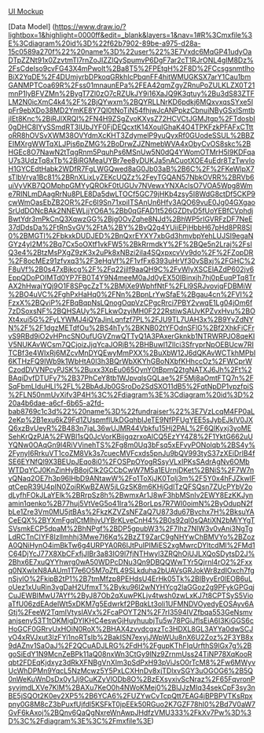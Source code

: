 [UI Mockup](https://www.draw.io/?lightbox=1&highlight=0000ff&edit=_blank&layers=1&nav=1&title=v1-wireframe-draw.io.xml#R%3Cmxfile%3E%3Cdiagram%20id%3D%226f50328d-9b0a-58cc-38ec-0448aabd5993%22%20name%3D%22Login%22%3E7Zhdb5swFIZ%2FDZerMAaSXC5J11200qRo2rUDDqAamxmnkP36HYP5CkTtVJL1okRK8HuOjXkf2%2BBYeJOWD5Jk8ZMIKbMcOywtvLUcZ%2BXZ8K2FUy34K6cWIpmEtYQ6YZf8oUY09aJjEtJ8kKiEYCrJhmIgOKeBGmhESlEM0w6CDa%2BakYiOhF1A2Fj9lYQqrtVlc1ta%2F06TKG6ujGwT2ZPgOZLiyM31LAcfqqMOp6Rpy%2BTnMQlF0ZPwvYU3UghVn6XlhjJtbWNbXe%2FbhWjbb0m5eksFg%2BWFsCNtelz1S50aL6q7oTrftvC6iBNFdxkJdLQA%2BKDFKmVQQnA6vr7p0guVipY9yfTngYqUKnmCFBN1jTWnYbHoOCx8o8U9Bn6TSAz7qG25u384MRZc8M%2Be2Y9DwthGMCGruvjg6Q%2FouZLimfYifnXM42A7uoyFaOGNPMSLCQ9hhL%2FfQ%2Fy6hT2D2gmgzQxJHrfOQiTT%2BWkZ6TXmbg%2BTAmwj2Z2U1ZxfS7NweBNG15NuwuiwOnQNwZVpALlQJiyJOBQYPejGc2Ca8OixKm2XF1DPQcsb0nIW4xGP0QQtPMOAdz9hvQsW9m4IyxvBehRRwv8DMfB4vdn2OARgKZVTCNtUjXAK%2BjnaK5Fzz8i5aEwOXYucfyNyNbghAy44PSPYSJ3zjv3apEL2TDPI9YYPp9WYQzvL5uawmFjufKaMFwMW%2Fu%2BjaAJf8sqlr5CA3KzsgnAW6d%2BfOZWcpLRpDfpRN1iHPw5ndEPOZ4%2B1iRe5Sc7ODJyXV%2BL8g%2BR5IWT4yfkiZ%2BzckPNqxHkrOFGJgKXVfiIc9mkS4JBUP0T4Ps8%2BFKTbLbrtK0kDaYLR1KYK2f%2B%2BIYBit3%2BtYr3%2FCPD9Xw%3D%3D%3C%2Fdiagram%3E%3Cdiagram%20id%3D%224d68cd77-1ab3-76ae-d277-500eb405ebbf%22%20name%3D%22Admin%20View%22%3E7V1dd6M4Ev01eYwPEiDgMYknszune7dP987s7iOxic2ODV5MOsn%2B%2BpUAYfRhG2PJFpj0mZ62wNipW6W6VSqV7uyn9cevWbhZfk3n0eoOWvOPO3t6B2HgWvhvMvBZDriBUw4ssnheDoHdwI%2F4f1E1WL1v8RbPoy1zY56mqzzesIOzNEmiWc6MhVmWvrO3vaYr9lM34SISBn7MwpU4%2Bs94ni%2FLUZ%2F%2BWmT8L1G8WNJPBlZ15SWc%2FbnI0rek%2Brw7aL8WP%2BXldUifVd2%2FXYbz9L0xZP9yZz9laZqX%2F1p%2FPEUrIloqtvJ9z3uu1t87i5K8zRsg9Mq3%2FAxXbxH9zsU3yz%2BpNIrfJyLvsO7sx%2FdlnEc%2FNuGMXH3H8OOxZb5e4VcA%2F7P%2Bjci92zxL%2F4ye0lWaFY%2By0as390N85TVerRrjz84zevbw%2BCIL5zH%2B8vRakiYRuT1N8kpNAKxeN95uFT94XPz9K5H8jLI8%2BmgMVfL4NUrXUZ594lvoVYjc8j2fVCkpuu87XbBdvxxbNvXAq24MK%2F1b1E%2FfYYD%2FUcGwB0OkGBFe1E%2Fkz35RKxChYzECdETxAZ%2BKipGfbSkQIJXXIQHuU9h5uF3WcsVXNuT%2B9ceCzHKTF2yWWKPDzSTLilnnMat00hXF%2FIrIH5kNzIsffIUINMaTzsMqXiT4Wp5uLid%2FJJG%2Fq0L6tiD9xyzE86FiCMJktiQS5aeCoPjhpgxnj5Vk0RbfUU%2FlQCr%2BWp%2BOy78hYf%2BAfLNoFebxT9bZnCV0RxD6wzxcX1zmYaXJWfk7P26xuONk8b0SAdw3W6nG4YORbFPvD6l9a1iqD%2FyWxvi71Z92Xz%2Bcvid9fd1GuQBk%2FUVbYWuL%2FuD3bZQpn9LKGY2bxeq5ip3FGl5ZpgYyiFXgCVEwwe7YhcgGrucHroivByblNcezke9APZMcnVEbmEzTBCtPmmjCRS7%2FBlhXgsRB7sRq%2FEhM7jgkjqsAEiBAotXru%2BSRLXDZRQBKXLvLunYAJb49kFErFdSUYsdNRdtL0Ks2gran%2FuPTVLSCGgDqn1bRa8M9fSleTcFh70QDQblzctojybgjOPFdDziw%2BhuJyNlqvFPA6o0OT0XNmDFBtMorQIp4nWKC%2FvtGYtxHghqepUiAvBtCC%2FL%2F7%2Bkq2tIH4M8un1FeEzSOVY84WUZZzPuz3Sgf%2BuyuKPKirP7VennD%2Bucx%2BucEGvTPDY7p305hqLKRC%2FfbYpp5wDcAuPloauJpGlvyMuskxcVocXrXCFwKwswpEw6dg%2Bfnc5WAMqrj7kQWyDgKnAlNoChEqxTxtyhbx9ttwcU0YUAUYA8GJ0PgsRBASbJJFwRIpLGCbBQm%2F%2Bos3T5%2BdEGpC0TKFsXuyXJUSuIHpJqsYlnkcbj6jt1PmCzIIx6LbFJx00ua5%2Bm6elGF5sW%2FSzckB6uO%2FEwAi8%2FIehKwKPtgWK8SsPTnE5dp9iVOyIrHYxsiw9vS3wmPyIlw7JZ0AXWiC54jMQiKjfKkFhIziXc0u3jV%2BLqZVSxeV18GnJPdqrXsJETcA55BPSBilvE5zrbEVf8tXEeGI8Nx7wsDBZQgJafWvo5gDonB3JdwxPraWNfhmFqwxRzztyURNUY7HbG%2BEta2HsMWV%2FwfZoZkrg3G2dKHs6tl3QjJsiFmZs0a9FcneZUECOciyK2wKwXQE6NzYJiNdjfCoAuEF2W7nhij%2F5YuTZsllc2KnQDpHav1xFj%2BMTWN4QwXUz3s1RMTBb4PAx9A37R0wXCh1UNWA9EH0qT%2BdhMmd50XCf6Io3d88c7DX8H6ZR7n9YtpvA1f8CN3awflJ7VeO2irG1QXZhjViFRV8fWA63g%2BL1K5UjVh8vKMKnfPzJ6gVnU9gjdxbQD5ktnyZVP3AJo4FoISEgYVJGm9FlWzI9tVw3b1eGYxLFWeZr8W262V02C2K67Gfg2rR5iDgCr32Q2Q%2FrFdMQWA%2Fcb7UGMY81DVw3d9kRQNne%2BaB60mvisrDFDPd5ObZbgnKJJhDNeXLYePDFcLwwU8YGrmbXH93LT5uvMEXWunuRTXF1e0fwvXkfrqdTNcZjdEesdxfTHw%2F5qmWTjU0MU8WDWRXDEfMHSSax60mkguvAjJHZO6J6uVYZQ3EAmTAJXu%2BnTR5vWXpkNG7g4U97lKS9NdoGAfZXB0E9dx40Qy46zssdwj03VfhulmqLIRSV2BQPXAFQ3QDzRZXuvllGZo18kNx%2Bl2Ev8DI%2F3XZPMmumEsVKf4OSDsl7c8T5N%2FFNoyZUHyOf1o7mCQQc%2F5chUw%2BuzWt9pKGzDiGFjEkadVnXAUWRQxwERWwmu2tR1s%2BzOPCYUjNYz2dJu%2BEbGqgM62EGuBvmiB8AD7Ogu51uV7owUetUCftcBAAqMuC6wLR8Xa6uHYnwqQKCgUJCROk7LtRyq8HbBkaffR2LrhyLIWhPxLGpsYWh7conTjNsdRE%2BSIWNGKSeU2B8SKgxGq1lB5l4TKar30NE6PR6dHh8PxgtEAsMSEyqFNfaPJMVBJmmPoMzlxdvwR%2FlS%2F7%2FJ4I0uheU2NqWCaR%2Fsv8ei160p2NgfxaSFUk0vKMidQBXIKutBYsgTaU5jMSJvldrkz7S242vSIEFTmQgpg01ZABxSAVh0wCqBgmRnQPHkDjGi%2BiOhexmqGZOe4BlrRR5z%2FiwxP3OrVv6ubsDyyz8Yl8pJe%2B0%2BU55%2BVZMO3PMVDaZYv00WahKsvadELRJzAMVaPz%2BRPfaXpwM%2Bea7fpWzaLON%2BTh9kiyrlBIqCDwCqvBgBgjPl0kRpf4in1kRogxny%2FrMN4NdIZbjmBTWb6kkZT%2BoI9MYKouqSNGDUwQlwzMEeSqdSWBAOXXW3ddxRAPXdd%2FygAHg7Z0o1tS%2FAAKvrYAyAuxT7M17H68v2K6wkWdGr%2FVab3%2Bl7%2Bf6RbUhNfVTj6HI6SZm%2ByKho1ZiUupT5hXGINLbyHjqNno6M4yhq8q8FRXErFollhkacjkqci6VvOUSRdTVVFdXH3Dba9BJbLroUC2xZZoLTvJc2GnSf6sfHlaXBxnktWhOcBGQPhewp1g0sMrVRPdRdvfQlOgOGYlLXtVQCSY3QG3Pxyp2jmbh8BkkN2SAxrOCaqitM7QtS7%2FSRAciLeTfXH6wp07xrkASjrQM9h3M8dlVf1cRyGOlvkAXqsyRB75O3002CnaIuxlJ4clRlbtDpi0j8vaMv4p4o9Wuy2rGgV5be5K%2BsUTaJnrflo4joIe0PHgsh3WmzPsiaB7enKo9gtFgxG%2F0kP5TGx6RawxSUG5RH%2B1fxnrZ8G%2B09HttFKxTyL%2Fx%2BuiaySl%2B1mnHc7aUU973oTJwhc33JtFIC63yideMGlJ15fenQWA%2FePaJZFeTrYDm4dYLwXK6YP8rJrUzDJIbOje9UVnurp%2BAMkp9KalsTtboK1gprsX6EAgK7Vd0Mmxm6o9C9CdcQ87RihKmVKJ2hSzZSCiWO5CFoVV2KJ0sUjVEfBGaPSZhZnHvFqulaoLKITSw5olekF%2BlgAus1jLMZnivGpYTDF%2BHTwCsX4bguuO9iSHLq6daDPiycta1NSkuOOJTlnleS4tDDwMiU5tDnUoEpyXIXxoH0iZ20v%2BdsqyakVzeDozhVXIJqnvxuNjLKArxtQ%2FQv4XMl2iJsqzOkIdO8Kc6Bk48vXdP52O7V2JyBNrwY9y267gz2wSSmb8c%2BzU63FV66YgRtO8ZVr%2FplNwBXTW09ZFJJ8ZdVn1Sgw1E2Pxp0Go2mO3N9KZExxK0lxn6BJZhZhYccv6Mho%2BkzfA4st1xD3uxnNk1CLzOjIkxTxJE0QihlW5Tm7q%2FGkWj8N5klIzJky3eiNgkLZVNkNmf6xJKSrVH0sodzDmk7QLENLKOuH3AhtOh0xaHHMtme0abh7E1TSJqOLJ5GYBjZtue0Mi%2BzB5gQk5mjrg7SGTZ06gdND6jTWUOqmSh12mxhVQ7krkbkRpnQyYHyC6b5vGSZdRbLNUoyxUva4IgmlZbLzprRVyiLZYgOHz3BLMFkT9iSH1nh0uZM5ctGGCkQvOev2ZAu092Qwiqe8cHXr1j3%2BT2qeL%2FxbR5M9YrJsS0qPHm57bPanx9%2BcpTjSwzrP8csDr90FnKv2ZaXW0tpdoGKKbXOqZu9qd2sdNLmdnuQczCHX7gY9KF4JRNp5S%2B30ukHUvxSD5BzT2yvR7gi2xspdiDwNaEPJYacCxj1Nuyv0c66atLuWqk4oOQt1MFWdO%2F001zFCyRmmQ26p1xGT3nlCKDkDR2%2B1bs8OEThFEagXc9mEmaSOgGZ21BdeiivMv2%2FmI5xnwGkD7yicklPE1CxziLPuWEWkc2msg36Q2utmFRGbervC0pg4oz%2FM58YavjV1H4PpmYYvYcanwgg82kr%2FQEcQJAPNVQHa%2Fo6LrZPtUkMvsxdDyJofbDAyj4k%2BkuDdnm7TN4KXmkx6wLWJsSQHFPoS0merIN0X62NdGTMv7Xbn7G5JejZZfKeEmnzWBofD%2BPeNGjoiddhtj%2BhVgSXgHblli65cmt6gDd3PA7NFSxMKUZ7FdKVDptn7kuVSc5VAIfF79sl%2Bjy0BIQ2HRFmKoqzuOjMWuocsxb6HE24WVhMdSU5XUVOFUPGtcnaWL3r2eKrWvsDJL5kFSEKzPEfTtOzsr%2B0%2Fz1kLK%2BO3sBp%2BFb9eL53WvkBW1aLLrzsKppVCgUp7sopr79W3JFeTNFuHK1HByhTATWoNG0aoUCHOAwIgyQzoU6EWq%2FZRMn%2FIskJ6FTJ7wVTT5q%2FRfhBZzl2zAeHEsyAd%2BNZgJAc9AtMIkJaCHW0EeCRHfu46R42%2FzYUGdVtf%2BpCyuWH1vh224qNs25sgx7Nc34e2CwN%2BH5IDJnjUwQS2uItjo6WUhI%2Fpwncu0Mdttoxmf76kH43wwpapIyp%2BVE33Dp%2FDo026moQBisoC4Ol6EXDUlNctNdRU2vitTWqw6SccEu3wToLL%2Fw8hC2iAt0C8t3BEDdTmLSQt6QZh1zaEE6vxA3krR323clktpRIr55aFRitXoo82OqiPjqiP%2BmxeVUr51CBjmiZhfqtJZ%2FWOw%2BYdR3DBSFXSTU1AsPdhhjERhcNFFMJDWkcUrm3xj%2BLWFlVGDS2OrO0ju8BRw6HZvC7s6S%2B76NrK7XgMka5WZE0JWoU3YBOYI8VQGUjUSzdMiYFkQ54ShyDt%2FKVEZf6Io%2FdRXzRQUofXF1lfG236IktTDMA3HIk8oSS675dvaNOrpsH8Zqtwu41nFyB%2F0sNvAEMLWUoI3UOYMyfQ0PJJkxPPfsBSO5dndm1JYuCwD3K8dhQRQx5%2BNm7bkBu2B74w9zlBVcy%2FU87yid1VtcWG06uo6p7TmA6f4dRKUwOJotJNvoboqetx6uV21FPEFXs4lh49RbYn%2FZx938vnInPu%2FlP1Gr%2FMUsKIdrcTR%2Fc1nUfkjv8D%3C%2Fdiagram%3E%3Cdiagram%20id%3D%221e8356a6-74eb-3b2a-6d47-e20c09198b5b%22%20name%3D%22Donation%22%3E7V1rc6O4Ev01%2FjguQEjAx%2Fg191bN3r01md2t%2BxEbxaYGg69QHt5fv%2BIhDLQcgyMcZ2KnaiYWmEef7tbpo8YZoen25Svzd5vfkoBGI8sIXkZoNrIsDxvi32xgXwxgzy4G1iwMiiHzMHAf%2Fk3LwfJz68cwoGljR54kEQ93zcFVEsd0xRtjPmPJc3O3hyRqnnXnrykYuF%2F5ERz9Kwz4phh15W1l4%2F%2Bi4Xojz2wa5Zalv%2Fq5ZsljXJ5vZKGH%2FFVs3vryWOX%2B6cYPkufaEJqP0JQlCS9%2B275MaZSZVpqt%2BNziyNbquhmNeZcPWMUHnvzokcorzq%2BL76Ut8ruh2f7GCE2eNyGn9zt%2FlW19FuCLsQ3fRuKdKX59CKNomkQJyz%2BLFtPsR4yvmR%2BE4prktjiJxQEm8HLLO3iijNOX2lB5%2BV9psqWc7cUuL02X2TffPh9gc0g5tqlB5nnloF%2B6yro68sFc4pfSYmrrodPWq9mmwjqzY%2BCnm8qoYssu23%2F7ss7CabwU%2BKdc%2FDpmLHfvCStjBEMbP5DsJzsKZ8lPWtsS5C%2BxJbNmKLz7LgrXsdjGk927Gh9rsL0NbD9hvgg7zQD48WqT2XPykBy8V9jWy1%2FleAmOaR8JEEZTsUeVMUyl8VFn49fM675iXUYjn4dPzZT2FpNjYPK7wN9e3OJ%2B6cWsuOVJKowdxuvvpQWsY2lKMwovDbvWMDFfc%2FnOoJQn%2FG8SikurzvalOrj8TPLwkFIOYKwutBOyBCD7R0qZ9mRW5LJ6%2FirngWbqKgeP4a%2FCVgeQiuxFvLHXeA2Tyxxg%2FlkSCzdJ4oEgUNu7Oa9M8p93wMFT4uA6hkccxzY9hG1nGBxcgIO470iYbDgkrjQYBGMfe5h4rmfZDjJN971CwzQBJgCJXgy1gVXkL2k0qTj7q0AIq5P8paBgOPtpkQELojabzxZzozaFRfSB62FidpOJuQomZiimJaSDBnsKiEjEy%2FvPyzRpAvL%2Fx6S4Y2Tkr%2FpQDVM5mB3gS5pb9E7sYJLdS%2F0TZJ39P2XU51RsPmTN4vTiwosrKPYDjiNsy1vecSoxlkMSwJVAjDIFxd6GQZCdRs1EGg7bwyNP%2BNfCXpCFo8ehMGo4VFXh1okOVniUpSPoO5SlBVKyOjdfCfJXE3KYpOPwh%2FCDf8e7Rzg1CqPa%2BQsau%2FRfNFk%2Bcp7EP3JfmjVBchW5opAD1I7RyguvO4MGkN1W%2FeZAkKuirpE2dICsqp7PSRtFcP%2FH39LPGvfVvDKAS2DoEvZQYQ9r%2Brd4xI%2F97uYR%2Bj2igvoCHiGPUfOI38SNbqK9djou%2BXjLrnXh7bjA1pIgzOxcO8pCccO0BprKA45ND8CvLj0ZVKBeYjKwOtB8CR5noR%2Bv85AKQlZWZ2iWJo%2FZZbYNWk3TyoBWgAQtWXlhX1GotKQxxpA7qTSikRaJyGri%2BMWSp9cqGSGoGWmPSVgi1yPkZDh%2By1lUEY3V%2BU1Is9TyeHmQH9mbGVL7ytXm6K5EztSRpRHUr4bK0ir56gTyLbAVU3jHTF3ox%2FWKAwJXRUUvFf%2FVtKpdxkdQ5vof9dl1opWFUHlB7fXFXwu9VjLfq%2BdWPalbJdjohX61oaufFfbS6kjlDZWopsDD7YzHmyZeV8%2FEa%2BLmxGsPgJ0NGfHvsfDzKwzdTxaqgyzM2ZAXTx9Tnmhfdb0B3hvwtnSuB3C4yH7PfZaddpaL3C3Yu64f1Xt0arS0el8e8cgUXHMI7BHHNVRTc%2BuwPcQMiHb%2F9Q%2BvyYBNTEDqH0ymsDvUQgelJ69A2Kq0lQcrnIWoCxYLiEQzBJWKxGw%2BN%2BdEpWTJ6FIUIk1IawXLO0Powt4KdTwjDRDCGgZA2M6e620QjbOmwTjwGYQR3xHXPSIlAmvZ3dNbd6rjQluZmriOXPSTXMcbIhfCQmWedXjdMmGfMKqmu4tkwg6lxS0T9oYQw%2BAeLBNiWGFcNhN6fc3162dCDMuAe%2F9Jf9V3utsYzdzJdDZSrE%2BACKx2bQVZJeC2g0xVGlx61cNWrG4Roog0DckSW32S5eftbULNCMOKVpThmpuwrjaFc7ubbk1NgzU1YQU1Mi1Fc6kOaoRV3Q1vyd%2FCEjz0o%2B8iZ8v10HzlKt9pmfBMJSrelJ3yBRYFZ4IronWx59iSWw0qy4BQIeR5OV3TwYGaYip24axOXAVUpo6uUwxVGN1z7SZh38I4e8ithUMYbygLFQuf1Up2Nv57xoB5ZhzUUUCr%2FK%2BXgEZca4xczyKmY9seIRhanPRdt%2B6MgkpWQdpJT8eWeEW2kl2B9eLv7CdPKp%2FrhY%2BqBdPuq292BgSKJEXb3VUj0iIkFwZI2STbGyF17eEOoUBjqLoUnXQ3kN8F5Oo4elGGQs3dkM%2B5%2FCI4q8oMTThj1xoAZ6JScxrly%2BmyxFaVJfIoSzlwFwTC8mmtTFm29%2F2ApcuJ4qTiZG%2FyMEl5TWOMMHYMm3iO50rZ4fjD1YiMXRd7BjFsQzA1W6FT6KhcSJfmzA4c9jDa%2FjqAwxZ9rHpITqyoO96aBfbNw%2BhNAlBoMq8sz5%2BdyEn3yvK9aDOBElLVH2lMN34c%2BFeGhq5Z9jxwPhxlJlDauWQD7A3XbJWz1Xw3RM87UclCBbVJd37ciUxZKjL1Z0ifxcaRIy7BmAchr97MwtRfRvXnmIozfUgG1VMz7OFlkkPj5mqOgjOZ8ptjtLMkqFY54qSWcc8ZFQBmaH6nwUaYPv1guPVkvv1xQ8gcew4ysY2IoMHyAK%2Bg6KExwaIcI45p2oY3FKZduoJuzFcL8x1mZoZilnYl%2F92Yr3MOhJdlvlBlko%2Ba%2FOLE9yxsPhzxdaC6dMFHiW6w1nivXlxVio9%2Boht%2FXmrb3ZEktbVPU1vbGoYGOVA%2F%2BqzUtjdu10ptnQ5fXnqjtnqoLXjKWk%2BShqrTtTVHnD3ROmd9G%2BpFua0DxaCvNKbM58Ii9e8iuypEdDGh8wD6eAQXijoXe9z2BupQzQ%2BOSta56bhDkd0ebnUFOq4DJaNPSnb744YsZ1zSXMNBbtXB%2Bf5sFwpRf8Q85JGwmWV88%2Ffy267hn04wnsI0XEqAjdZZD3%2BqochDhz%2BHgeb%2FAA%3D%3D%3C%2Fdiagram%3E%3Cdiagram%20id%3D%22d6caa9a4-2948-be9b-b03b-5c746f16d7b9%22%20name%3D%22Donor%20Page%22%3E7V1dc6M4Fv01fmwXQnw%2Bxklndqa6Z6Y6M7u1j9gohmoMHkw66f31KwHCCF0nYEs2TnCquo2EAd9z7r1HFyHP8O3m5Zc82EZfs5AkM9MIX2b4bmaavm3Qf1nDz6rB9q2qYZ3HYdWE9g0P8f9I3Vh%2Fbv0Uh2Qn7FhkWVLEW7FxlaUpWRVCW5Dn2bO422OWiGfdBmsiNTysgkRu%2FU8cFlHV6vGvxdr%2FReJ1xM%2BMjLpnGay%2Br%2FPsKa3PNzPxY%2FmqujcBP1a9%2Fy4Kwuy51YQ%2Fz%2FBtnmVF9W7zcksSZlputupz9wd6m%2BvOSVr0%2BYBTfeBHkDwRfsXldRU%2FuS3Kb0PY%2FsYML56juCAP22DFep8p%2BLQtKjYJ3UL07WOcJLdZkuXlZ%2FH9Lfuj7es8CGN6TbwvzVJ6gIV8ufU3%2BEHygry0murL%2F4VkG1LkP%2Bkuda9VW%2FKnuPm8hw0hp26MBMw4BkFNlnVz7L3B6JvaZrD9zLft17JOgzazZBjsosastGfL9t%2B8rJlDzZeUAbuCvp3neUnwRc68xGaHpHsXefaddGzZMX1NOyU2dkQbI9OWjexBNnYVmBhLJr7LUvotddqZ7mH3tDO%2B8xa3DJTHbE%2Fvtv2DJF6ntC0hj%2Bz4O%2Bo7cbr%2BUm7doUM%2BlZMdvQ4efBCIo9kbxzZQtjWnkcxFFv9Xxg3XsOUkCYr4hxgUISzrM%2F6ZxfTaGtr4Ims6XMgeH3ekkJjQXHUvclhv%2B58IYpxGJI%2BLDo771m6g2vecyq%2BKXh2WNOz5uCxxxfjta2CJDbDESTgcAl2cf54y3vFpV4aCG7oDMrcv%2B85SeXAM940YY99nqX7f5KzZ%2FzRgUQtl6Y6fll5wdeaqX%2BIsRapDObZ7HZlMQ%2BYR8lz%2F%2Fv5E%2FHkvnvuWix3Poj5rmw4WALLl2O%2Fac9drf0TmiqUgEbjnzbV1DuimVYf9SbmB9oTli%2FYwS8dUS97ULl1k28tKHVuB8T3J%2BIs8oCpXMQJBuoqYQbv89suX6AfIejUqNgIdDotub%2Bu37AuJHHtoGOxrcl8y%2BU0YbM5ucZ6Z8uor89T0rbaA%2BXpuUobCi2DXNudfo%2FyJuelTc3Cl%2BYhLoRa0f%2B%2BIeklbS45WBKs1LCxsDxAAAlcFko47F7KGI0NrOPMmCyHb9QAVoiK4ISThwVO2Jkz6jCwW5d%2F5gTF9ILFQJBzLRg6ivZhaXRcSctCj3zyhRtOHxUj9A%2FvO3HWp0V3TZWNu72LuYcrhSoJiUJVIAEsSUkb5eqWi8YYWZir8gBYeLLka%2B%2FFBLJZ9w4VUAfZUGF6OS6f5ALVFEQfJN0r8IF2zQyxKdVrutMyKItvUG3W2L99XY1IYrEb1jgEsxxbAwggAy7JlsJASL9FfC6RC7UucssL4ok9Vo%2BtLfzDlVjDj4L61g%2F4YCDYGHIJjo1wmAwXCGW87f95u5Yr2MKXcri8GnSKYjyvn2AAglq5xC1CU%2Bz3YkJEj0inAnRkgpAQheBDTzURKhjDAnaM%2FI2Zp0%2Fg9m6C%2BENRSnU0N1nLl7UanIH8nOBv6cHa04GxBFdaBdXJLrJPz%2BnZ1lCVvuAlDavl2OXzZ3Xd4ibwvbTgtVhRgkgMF200chqU2BhkjDHQElrf5aMpSt9FiJzGM14ItUesCUhdSYUruecu1YAmdkdx0awlmnXIXGFKc6uidGr%2FaeC4XWdDIQvnxsdo7BsKz6mMsl1N%2ByyKaTI1FNjbppCyFHgXL1aliLNcAPM%2F0PWR6YxuRvl9kTSymxk%2B2DqShqkOlXHbbIO2llUxIK%2F07Js%2B0c%2BbSSzA%2Bh3HRbNzFu2BJD7kXSNWZrlIgDawFDmAZl8jImtu4map2WCYh5MwtwzGBJK5CLVmyWnLpqU3jocgJBZMh%2B42EEYVhd2UYDhW5gzHE3YmHMnpNm2rc8PVMLbt6lasnF8uzvpQX5C%2BlchtyjljlygXCr0F9iPEgoEoFHQfI9elbOZm9d307PmSbyKYWWrkooEPQph9Wwg4gEpewJh6HhJWp8UEl7HAMLylhLbnQNElYTRJWeppMzR0ZeQLQ2PLs0Ym1Yed4Nawll%2FN%2BCzZEDnLvQ%2Boch8jViVhLHtm%2FdxE7PmT13NmyDj%2FpNVVl1UvaAbQaWVXWlqXRB5W0wzHE9pvoaZO0NjQjetgUFfr1AQcvnyk%2F4fnMK2bAyfOsmzwhPBOqiQCyJBs8RwkkwK9hX%2FArqNsDlKNEQpzt5vFflEi%2FptsnWSRQzKzyJWPZPBi0fCqKLP2rJOOdyAGvQ7%2F2lHyIWR2lkQRLkiyaxUw0rSuBDXGJANOQnwHzEUAkSwGRDt%2FAPW2y2wMJ8lU0RZJekcQ3xUjinTGSKFgVAIwk1WT3KZacN5ZYWCy0mQa0UIGmWAIto6SCSqUaLSYynZtMtvs2mbQlJgWzsEEy1c9nTFw6L5cc%2F4Jcku%2FXcnmiuM719sop0lJHjXCROPHmmlpdiQKBfQBddSvPefwZqFeARRxFAVlbAbLQ6iDhBKsCWD0kwuoC1SldsDrQ8LaD6Qd51N4G1jcCH7W3u2u0HGX404eDcGGp9EqjXrJwGhMOry7ZoP9pGhQ6vWd9TtJIAdSe6PIOv%2BHaLiVDj1Gq0EaOgvE%2FWAC6j%2FMd%2B%2FiQOsDpLl8Dd40O32UBUAVEhiuzAKtgQY9VBSeH1%2BXwLpJXNdLn8NBzqyoc%2Fksw%2Bfsp%2Fu5ZZ%2FR3aJrr5O%2Ba%2FN3l45nG32Wotfm7K9%2FjV%2BPvgwppH9nTXafr6UCFRJenuz0WT5s8XZ2nX1DKu1DVRIWnf94EcTJ5%2BhHwn1PDu4drN2H8A0SfYfWpNjuDv7T8wXVres8ddMCbeE%2FL3SqPt9WKSQemCTbN5RVPDJNVo%2BsJDPOhVWp1lYXcHqrxxFL7KiKr78vsZbavtmMokzjlS5USN%2Bd%2B6yVaGBnYh7qFtbdle%2FO2Aatsi%2Bflm0pnBnvjjhFf6U5RwqC5jYI0DKY4cSynMUIdFkO%2Fk6ArUHg96sdXGChsy301UFj4%2FQSKw2XhMQSK%2F5Ign%2BKECkrznL4nMSBZTU3z2D0FM8bAEYu8suI0ZjmofsRfNnKBnzbSNmbxFMzyQn1%2Bk8oK2d80tXAshRLTF3%2FwzDNkeWIaGAg7Klh3eJGH87Dulq0%2FP3Hu7JwThZMHTKnQxjn%2FzTL8IAYNllEITJM56aGdJnpehp4Yukuki56nP1F4aiIOimla9sXzsA9UrPWRTsENi9PyMLVsec0T7c5NO3HY6QPVKVW0o5v7X5KvSiEMhq9ZSNge%2Fwc%3D%3C%2Fdiagram%3E%3Cdiagram%20id%3D%22d844a2e6-307b-b32d-1823-4fc69199426c%22%20name%3D%22Collection%22%3E7V1dd6O6Ff01fkwWAoPNo%2BPcTNvV6ZqVzGpvH2Wj2HQwuBjno7%2B%2BEkgySLKDbQm418qsmYmFzIf2PkfS1tFh5M03H99yuF1%2FzyKUjFwn%2Bhh5jyPXDX0H%2F0sKPquCIHSrglUeR1UROBS8xP9DtJB%2Bb7WPI7RrVCyyLCnibbNwmaUpWhaNMpjn2Xuz2muWNK%2B6hSskFbwsYSKX%2FiuOinVVOmWPRcr%2FguLVml0ZOPTIAi5%2FrfJsn9LrjVzvtfypDm8gOxetv1vDKHuvFXm%2Fjbx5nmVF9dvmY44S0rSs2arvPR05yu87R2nR5gsUljeY7BG74%2FK%2Bik%2FWFuXTIFLfGXkP7%2Bu4QC9buCRH3zH4uGxdbBL8CeBf%2BfOQuglcoOSBt8g8S7IcH0qzFJGqRZ79QqwQN1TwOommEB95jZOkVv40fgqeJrh8lcMoxg8mnOg1SwtKIeDSz6qvy21Dm%2BsN5QX6qBXRtvqGsg0q8k9chR4dU9gorRmK7weO8LJ1jR9eQAsh5eWKn%2FmADf6FwqOGypOgeilyhApc9g%2B4QRJuVfsy%2BoITOEVwt%2BYA4yNbcobNx4qY9n2c7e7jn%2Bij%2BGu63Rcq3Mblj9zwTvmDyxf7oshScg5yoAHYVIab2ouaajCJVyn%2BmKDX4kuGaQA8aAIeyoCDiQpwDXj7CtMMkoK2X%2Bn8WJsF%2F90Th%2FFwaPRaUbAi%2F78gmC%2FX7Az42tVJqoMSd4oSqwZhGqgzy6shR4sYQEvc5giXP5C2jrFnndEDmziKyGWU8DZ9zRnOpEMfIFAikCkxVjDC1cCIQCsjcPMkuO%2BMs7QtK2xPcH1PoIEGE4kG1v935P%2BB32EHMNVq7rimdf7a%2BeCOO%2FP%2BAEh8YJ26AOBFdr7Acw6MM9ze53k5pXrIaZv6so1iw32YP6oQl7wDryqgws1cRE9Fja7t3HU6tHNgJ2FnYeVPe5yFgbHeYTn8Vazjcgq3gthDO3f4LzNrh03w7PCsM47ooEj4tT1f66IrD31s5CQhFpU%2F5AgmRJyu%2Fl4Onx5Bo6MF8vhK7L%2BLbHs4yU%2Fy4dHDBVuUx7iZUA3rwfTYfih02UBBBUfVZwMNXGAcq3EBEB%2BRZ7tdyYjKwI2w4ywWCMArBncKkJWjOLTDwNanHQoQw9YofoUSM9gcJbCI35r67VXIycMt9w%2BBHDEtekPgT40kvcSPLC773U%2B1B89eX3cUqDry%2FMbakaHFEO1K6JdrtPzFsWet7in73%2FJHicf5%2FhE0vKNz78sDXwVY0%2Buwote%2BA37j6ndjE9jJwrmXR7hg9obSvaybDMCEb8xkxXG5Htjlgfq4WFvYhwN7aAR2ednEt7APCXYgimF6cJcXR%2BZ4qLbckys%2FZzCyyPePvG8EeXk95DvMfyEK%2FCDH6LcG%2FNQI8KoFEquJHR3p8%2FClPnRTVyWKadRN3ZQM6ed0dm6F085JoiPCSRbLDDlvK5y2YIKwJjZRMEGpm2qhgqy%2BzRbRHiYJ1L%2FeOfQOndvFgOVST1bIZjl8i9NBDrw71Uj7hK9DjdSTdTbd0OvRSDlVrUbKsZPFstku3llX27%2BtGhFHPVklm%2BX71MLdO9xGRFFPFsceCIK4CS3ifSNuRg%2F1ZFVsBjfImvgAADcig3qyGvayhut9YhHvH3Ej%2BiejkdU%2F243iPeZo%2B9A%2FfVnQ0LGdy5nlCFqds0My6OCCrJUYctJW52zBBK%2FJhNYBogAEGrggqyazNMUmzVY2bqzz5rYxYK3Tl9UScT1qeKh1Knn2iWKHkqev2qM9RMmTM9ZKnhw7WRP5to%2Bj9HOIxntjxmpE8%2FRlReQFxhGG7fZChIYHuRHdM1CsIpfzpSdcOM8iu2neyGZaj62wHY8cAOH0OJWuypEhz60s5OYh98MeIZeH4%2BRRtTt1xbb44x5eAAvPVh%2Bns5Fiw%2Fz1298XWR6h%2FBlG8X5XPoV%2BdcRT5L0wJo8E8qja4ql3O3S3eKpWHy2eOqM0u8VTHkj%2FM0bvIyZGm4f11rKRdJl1KGiRvQCl0Yxk2SRNncDdLl6OTuQLws378ET%2BSDIGOEPpRR9x8Tv9Dvn934Q590HAjv2ozY4Io3Dr55%2B%2F1z9U33D9Uxjtsn2%2BRE2eFzBfITZxoi2MokYC0ZPTJl%2BBlH%2FlrIkSRUxD5jkCA6rnod86kEA%2BUXiEcuxEVSNIJ8I0gJ%2B1altSYXfihsXrUBq3vS8mzh%2FIXN3BpTNE1i%2FaNdTLBobjccuOxxcn%2BBdlRNO7iDq3GRD7oIKW3HhyL0XR7GVYOXUXXim9C3A5Thg6dXVv2MNKEdJQke9WCelYA6ShyhVfbtzsuwtWwLcjcFNfSHVzVlJtJxOTveBncMSVviOOoyqO4jex6JJnCacTsk7seKBMFhfADaFHuthtayc%2Bcgu4uHEXgnVcn%2BzxSCRAv6keGxEIjiaH5zUXxcZTxbB8qhC5dMQPhardFZczarbBjdt6g6TNCNqeFb5ismYqJWioSkZo5W0TKxoCyF3q26HeTPA%2FPzGw1vC1cyJQhBAaM3xFzgv8pOuE3N98DdPImA4ntnA7uZX2x8%2B0GcoV75br2cf8Qt8%2BIFDMd8z5gBa5Lhh2RR7DdFXaVhTndILrPe6yPblNeYpC3bPSshUYyU3J2Wg4uojWuja6SJjk3Lns8lpjD0KbBXbIzrptB64lyJe%2FHqpGhmeU3l7cETeKs%2BKOTnpV7dG9wJFVRuOd6x8twLdPIDsM8AWOa9yL64nwPbDWhvge0JNFk2e4gRG8vW2wwzNYI0G%2BwJElEdvTDgJvIxG%2BwGmxBYMs1rOucYdWG9xIvx2KHs6OZuDBQpdHM%2Fxnv9myeuNTQ9yBBBp447Dhr8e%2BMGdqG2jguV%2Bc6EigwUXckFWSUn38WuUqLQwuygqlVFGFNeDa%2FsPIL0ON9kW2owBeNGO6G59Bl6P0OCMEkO1%2FYJEXHcpVfEulRWLEZQwW0TJxO8RBntrcLg4e8JpITDsEQp5X3C4QfLcAN4lJh0i0SFtnw34OYAkRh%2B2jfrS8fQ3ofQcuT6NRvUHVBoF1xgYdZFC8okkCy0rsnQ1rBCqEcndqLl8wYNDbhMENyxhwFg2geDGTTRk8AAC71NcVb2nSDb4mfZ2z1errB%2FQUaWRvMm3wAO3VjLyueM3STSYOHiDgZvR1xduVbjV18AAxN5M7GCjerHSbyYOHCLmR7MFA8X6mG00fPETMjeQPBm3et9TLVm%2B%2BdfveH9U3b58SKuq7tLlMOJDV06C50MBXGs7epS1ILOKcTNcmbUd5u23vyjm9pRuIQlGz%2FtVbuoHiVUTX01rDmr86g0H7fAR8qWIgrHaFpDK%2BOOVoHRPA7IGdyBXsQ2NMQJu3FPVCjhM%2BjxPn3imDRQ7k8abBSJ3%2BohWjWDvXfSfbYz8Qkk0F7wIuJVk46cZ5Ah7szQds4Wl%2FKH7hKwfK79yYA20hyvVhI604zTID1DkdDGs4MAFNACeTCzk9EV%2FRKE4HNXE6FK6DGTvRTDm9exx%2FYHriOYTd5njMYs7ZORM0sJ8qckIYC85QvLhKAs%2Bu8PZFhVDxpgRlBLGW0A%2FFG62%2Bl17sDv99Jmk6eEd6S2oFN5Ehb6liDqKG3d%2FIqoHFbUAB%2BmZWeMd6c3Z9L1M4225dxRyFez%2Fhy5ua1FThy41162N5tDeHBpaN%2FwQpC64EWRi7eaoOe3zco1yHcovBW6c5C75qy4qWmuM5hpy0AH%2FMM%2BJeD9WJCREfS2r8Hw%3D%3D%3C%2Fdiagram%3E%3C%2Fmxfile%3E)

[Data Model] (https://www.draw.io/?lightbox=1&highlight=0000ff&edit=_blank&layers=1&nav=1#R%3Cmxfile%3E%3Cdiagram%20id%3D%22f62b7902-89be-a975-d28a-15c0589a270f%22%20name%3D%22user%22%3E7Vxdc6MqGP41udyOaDTpZZNt91x0ZzvtmTl7rnZoJIZZlQySpumvP6DgF7ar2cT1RJrONL4gIM8Dz%2FsCdeIso9cvFG43X4mPwolt%2Ba8T5%2FPEtgH%2F8D%2FCcsgsnmtlhoBiX2YqDE%2F4DUmjyrbDPkoqGRkhIcPbqnFF4hitWMUGKSX7arY1Cau1bmGANMPTCoa69R%2Fss01mnaunEPa%2FEA42qmZgyZRnuPoZULKLZX0T21mnP1lyBFVZMn%2BygT7Zl0zO7cRZUkJY9i16XaJQ9K3qtuy%2Bu3dS83ZTFLM2N0icXmC4k4%2F%2BjQYwxm%2BQYRLLNrKD6pdkj6MQxvxqsSYxe5IpFr9ebXDo38MD2YmKE8Y7Ql0tNoTiN54fhjwJcANPpkzCbnuiNByGSxISmtbjIEt8Knc%2BiRJlXRQl%2FN4H9ZSgZvoKXysZ72HCVCtJGMJtgp%2FTdosbI0gDHC8IYySSmdRT3lUbJYF0FjDEQcxtK14XouIGhaK4O4TPKFzkPFAFxCTttoRR8hOVSvXWM38OVYdmXcKHT3ZdymelP9yuQyxRf0GUodeSSUL%2BBZEIMXrgWWTqXLJPjs6pZMG%2BoDrwZJZNmebWVA4xObyCvOS8skc%2BHGEc8O7NawN2tTqgRnm5PquhPs6MSnUw5N0dQ4YWomOTMrH5l9KDFqaU7s3UdzTq8xTb%2BiRGMeaUYBr7ee8yDUKJa5nACuotXOE4uEdr8TzTwvIoH1GYCEdtHabk2WDfR7FgLWGQwed8aG0Jb03aB%2B6C%2F%2FKeWlpX7sTlbVrya1Bc81%2BRnXLixLyZEKcUQZz%2FeyTGQAN57NbkOVRR%2BRVb6uiVyVKB7QOMphpGMYyQROkF0tUGUv7NVewxYNXAclsO7VOA5Wpg8Wme7RINLmDAagRrNu8PLE8Da5dwLTOCf5GC79jHKb4zsy5I8WdG8ctDf5CKP9cwWmOasEbZB2OR%2Fc6I9Sn71xpiITSAnUn6Hfv3AQO69vuE0Jg04GXgaoSrUdDONcBAk2NNEWLjjYO6A%2Bb0qGFAD1t526GZDtvD5fUoYEBfCVphdjBwtYdr3mPkCnQ3XqwzGG%2Bjg0OvZqhe8NJd%2BhWP5rIGVRFzDF7NeE37dDdsDa%2FtRnSvGV%2FtA%2BY%2BvQ2g4YUiiEPjHbbH67pHd8PR8SI0%2BMGTl%2FbkxkDUDJED%2BnQxrEYXY7xbGd3hmvbpYehLUJSI9egaNGYz4yI2M%2Bq7Cx5oOXtf1vkFW5%2BkRrmdkY%2F%2BQe5n2Lraj%2FsIQ3e4%2BtzMsPXgZ9zK3x2uPk8xNBzi2iIa4SQxpxcvVv9do%2F%2FZopDR%2F8ocMEz91zfvxq3%2F3eHqVf%2F1vfFx6393uHrVf30vSBxj%2FGHC%2F8uVf%2B0s47xBjkcg%2F%2Fq22jjlf9aaQH9C%2FvWlyXSCElAZdP602jv6EppQDoPOIMTd0YP7FB0T4Y9N4meeM0aJd0yEX50IBinxjh7hj0pEuqPTq8TrAX2hHwajYQj9O1F8SPgcZzT%2BMjXe9WphfNtF%2FLl9SRJvovjqFDBMiW%2BO4uVC%2FghPxHaHq0%2FNn%2BpnLrYwSfaE%2Bgau4cn%2FVI%2FzxX%2BQviP%2FBqBqpNsLQnogOqpVzCPgcRrci7PBY2vwqE1Lg04jOm6f7zDSoxsNF%2BQHSAUy%2FLkwOzyiMH0F222RstiwSAUvKPZvxHvu%2BOXt4xui5G%2FyLYWMJ4iQYaJinLqnfzf7PL%2FJU9TL7UAH3x%2B9YvZdNYN%2F%2F1dgzMETdfOu%2BS4hTy%2BKNB02tYFOdnSFlG%2Bf2XhkFiCFrvS9RBd9iO2vHPncSNOufUGVZnwQTTyQ1A3PAxerGknkb1NTRWRPJO8qeKIV5NUKAvWCsm7QCjoizJjqYcaJORjB%2BHBuwl1Zllci3SfryprNpOEBUcw7RITCBf3e4WIxRj6MZcvMnDYQEwyMmPXX%2BuXbW12J6dQKAvWCTkhMPbI6KTHzFQ9IWb9k1WbHtA0l3h3BQrWbXKYhGBoNXbfKHhccOz%2FWCprWCzodDVVNPcyPJSK%2Buxx3XpEu065OynY0tBpmQ2tgNATXJ6Jh%2Ft%2BAqiDvfDTUFy7%2B37PhCeY8tb1WJpvqlsGQLae%2F5Mj8aOmtFTQ7n%2FSqFbmLIduHLl%2FL%2BbAdJb0GSroDo2SdSXO11dB5%2FqtNpDP1vpzfpiS%2FLN50nmUvXifv3P4H%3C%2Fdiagram%3E%3Cdiagram%20id%3D%220a4b6dae-a6cf-6b65-a2fd-bab8769c1c3d%22%20name%3D%22fundraiser%22%3E7VzLcqM4FP0aL2eKp%2B1exu6kZ9Fd1ZUspmflUkDGqhbIJeTE9NfPFUgYEE5sJybEJklV0JXQ6xzBvUeyR%2B483n7jaL36wUJMR44Vbkfu15Hj2PAL%2F6QlKyxj3yoMESehKrQzPJA%2FWBl1sQ0JcVorKBijgqzrxoAlCQ5EzYY4Z8%2F1YktG662uUYQNw0OAqGn9l4RiVVinehTS%2Fg8m0Uq3bFsq5xEFvyPONolqb%2BS4y%2FynyI6RrkuVT1coZM8Vk3s7cuecMVFcxds5pnJu9bQV993tyS37zXEiDrlB4fSE6EYNfQl9X3BEUpJEqo8i0%2FOSPpOYogRSsyVLxIPKsSAdrAgNv6OMbWTDqYCJ0KnZinHyB8ojClk2GCCbCwW7M5a1EUrnjDKet%2BNiS%2F7W7nyQNaq2OE7h3p96lHbD9ANtawW%2Fo1ToXjJK0Tolj3m%2F5Y0x4hFJZkwIFqtCepR39U4pIN0ZoiRKwBZAW5jLGzSK8m6KHjGdlTzQFSQsn7ZUcPYbV2odLyfhFOkJLaYElk%2BRrpSz8h%2BwmxAr1J8wF3hbMSnIv2EWY8EzKKJynamin1qenko%2B77huj5VtVeG5o41Ira%2BorLps7R7WI0oimN%2ByOdupN2fbLe1Zre3Vm0MU5jtBAs%2FkzKZVZsNFZaQ7U873du67Bvchx7H%2BksuYACeEQX%2BYXmFgqICtMlhjvUYBrKLveCnH4%2B0s92qI0sQAtiXN2bMiYYgTSVsmkECP5dpaM%2BhNPgf%2BDP5gpubW3%2F7Ihz7NIW3v0vAni3NgTgLdRCTnCIYF8IzlImhhj3Mwe7I6Kq%2BzZT9ZarC9gNHYwChBMVYo%2BZozA0QNiHynO4imBkTw6g4URPYA0R6IJtPuIPIMiES2xgMwrcDYltcdMl%2FMd1C64DjYcJ77X8XbCFxfjJIBr3a83IO9l7fjNTHwyl3ZRQhOiUJLXQoSDytsD2J%2Bhx6E7xuQYYhwrg0wA50WDPcDNu3Qn9DBQQWwTYr5Qjrnl4rO2%2Fxxq0NXwlxN8AAUm1T7e6O5M7oZfL49SLkduha2bUAVsGRJokWr8zdIOxch7fgnSjvlO%2FkipB2tP1%2B7tmMfzp8PEHdsU4ErHk05Tk%2BIByvEr0lEOB6uLoUez1xUuRin3vgDaH2UfmxT%2Byku96I2wNYHYcg2laGGoz2g9PFykGPGqjCuJEWBIMwU7AYf%2ByJ87Ob2qXuwPKLjv4twsh0zwLxKJ7t8CPTSyS5VioaTfU06zdEAdelWt5xDKM7g5Edwrkf2PBqkLt3oli1UFMNDVOyedyEOSAyv6AGtj%2FeeW2TqmIVtysIAVx%2FcaPOYT2N%2F7rI3594IVZfbqa553GeNsmvanjseny53T1tOKMigDYIKHC4eswGjHuyhuubjTu5w78PGiJflsEiA6I3KiGGS6cHoGCF0GRrvUxHOiN0RoX%2BHAX4zvvdcgxzTc3HDXL8GL3AYYa0dwSCJyO4xRVJxut3lzFYi1noRTsIb%2BakISN7exyjJWpWUu8nX6U2Zoz%2F3YB8x9dAZnv1SaOaJ%2F2QCuADJLRG%2FdH%2FgupKThFIqUrfthS9lGx7g%2BgoSiEdY1N9McnZeBPk11aQ08nxWn3CtGy9INz9ZrnmUss24TiNP78XqKooRqbt2FDEqKjdxyz3dRkXFNBgVnXIm3pSdPxH93pViJsO0rTcM8%2Fw6MWyvUcWhDPMn9YqcL5NzMcwz5Y5PxLCXHnDv8xjTDlxvSGY3uOGOG6%2B5Q0nWeKuWnDsDx0y1Jj9CuKZyVlODb8O%2BzEXsyxivScNraz%2F65FqvronPsyvjmdLXVe7KlM%2BAXu7KeO0h4NWoKMej0%2BlJJzMIq34sekCpF3sy3nBE5jSQOt2K0ev2XP5%2B6YCA6%2FUZYwCvTcpQtt7EAG4jBPBPVTKsRpxpny0G8M8cZ3bPuxfUjfdl5KSFkT0jpEEk50RGuo2K7GZF78hI0%2Bd7V0aW7GvF6kAxoj%2BQnv6QaQgNxreWnAwpJHdfzVMU333%2FkXv7Pw%3D%3D%3C%2Fdiagram%3E%3C%2Fmxfile%3E)


